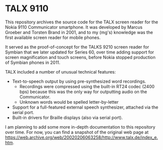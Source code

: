 # TALX 9110

This repository archives the source code for the TALX screen
reader for the Nokia 9110 Communicator smartphone.
It was developed by Marcus Groeber and Torsten Brand in
2001, and to my (mg's) knowledge was the first
available screen reader for mobile phones.

It served as the proof-of-concept for the TALKS 9210
screen reader for Symbian that we later updated for
Series 60, over time adding support for screen
magnification and touch screens, before Nokia stopped
production of Symbian phones in 2011.

TALX included a number of unusual technical features:

  * Text-to-speech output by using pre-synthesized word
    recordings.
     * Recordings were compressed using the built-in
       RT24 codec (2400 bps) because this was the only
       way for outputting audio on the Communicator.
     * Unknown words would be spelled letter-by-letter
  * Support for a full-featured external speech synthesizer,
    attached via the serial port.
  * Built-in drivers for Braille displays (also via
    serial port).

I am planning to add some more in-depth documentation
to this repository over time. For now, you can find a
snapshot of the original web page at
https://web.archive.org/web/20020206063258/http://www.talx.de/index_e.htm.